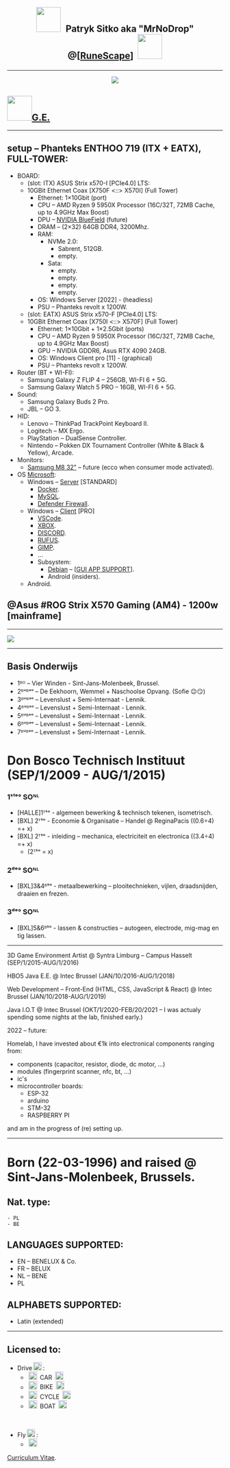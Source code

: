 ## <p align="center"><img src="res\image\helmet.png" style="width:6vmin; margin-right:0.7vmin;margin-bottom:-2.8vmin;"/> Patryk Sitko aka "MrNoDrop" @[[RuneScape](https://oldschool.runescape.com)] <img src="res\image\logo.png" style="width:6vmin; margin-left:.5vmin;margin-bottom:-1.8vmin;"/></p>

---

<p align="center">
  <img src="res\image\RuneScape\MrNoDrop.png" />
</p>

## <span>[<img src="res\image\RuneScape\coin-pouch.png" style="width:6vmin;"/>](https://secure.runescape.com/m=itemdb_oldschool/)[G.E.](https://secure.runescape.com/m=itemdb_oldschool/)</span>

---

## setup – Phanteks ENTHOO 719 (ITX + EATX), FULL-TOWER:

- BOARD:
  - (slot: ITX) ASUS Strix x570-I [PCIe4.0] LTS:
  - 10GBit Ethernet Coax [X750F <::> X570I] (Full Tower)
    - Ethernet: 1×10Gbit (port)
    - CPU – AMD Ryzen 9 5950X Processor (16C/32T, 72MB Cache, up to 4.9GHz Max Boost)
    - DPU – [NVIDIA BlueField](https://www.youtube.com/watch?v=Pb_a6oG_fqA) (future)
    - DRAM – (2×32) 64GB DDR4, 3200Mhz.
    - RAM:
      - NVMe 2.0:
        - Sabrent, 512GB.
        - empty.
      - Sata:
        - empty.
        - empty.
        - empty.
        - empty.
    - OS: Windows Server [2022] - (headless)
    - PSU – Phanteks revolt x 1200W.
  - (slot: EATX) ASUS Strix x570-F [PCIe4.0] LTS:
  - 10GBit Ethernet Coax [X750I <::> X570F] (Full Tower)
    - Ethernet: 1×10Gbit + 1×2.5Gbit (ports)
    - CPU – AMD Ryzen 9 5950X Processor (16C/32T, 72MB Cache, up to 4.9GHz Max Boost)
    - GPU – NVIDIA GDDR6, Asus RTX 4090 24GB.
    - OS: Windows Client pro [11] - (graphical)
    - PSU – Phanteks revolt x 1200W.
- Router (BT + WI-FI):
  - Samsung Galaxy Z FLIP 4 – 256GB, WI-FI 6 + 5G.
  - Samsung Galaxy Watch 5 PRO – 16GB, WI-FI 6 + 5G.
- Sound:
  - Samsung Galaxy Buds 2 Pro.
  - JBL – GO 3.
- HID:
  - Lenovo – ThinkPad TrackPoint Keyboard II.
  - Logitech – MX Ergo.
  - PlayStation – DualSense Controller.
  - Nintendo – Pokken DX Tournament Controller (White & Black & Yellow), Arcade.
- Monitors:
  - [Samsung M8 32"](https://www.samsung.com/us/computing/monitors/smart-monitors/32-m8-4k-smart-monitor-and-streaming-tv-white-ls32bm801unxgo/) – future (ecco when consumer mode activated).
- OS [Microsoft](https://github.com/microsoft):
  - Windows – [Server](https://www.microsoft.com/en-us/evalcenter) [STANDARD]
    - [Docker](https://www.docker.com/products/docker-desktop).
    - [MySQL](https://dev.mysql.com/downloads/windows/installer).
    - [Defender Firewall](file:///C:/Windows/System32/Firewall.cpl).
  - Windows – [Client](https://www.microsoft.com/en-us/software-download) [PRO]
    - [VSCode](https://apps.microsoft.com/store/detail/XP9KHM4BK9FZ7Q).
    - [XBOX](https://www.microsoft.com/store/productId/9MV0B5HZVK9Z).
    - [DISCORD](https://apps.microsoft.com/store/detail/discord/XPDC2RH70K22MN).
    - [RUFUS](https://www.microsoft.com/store/productId/9PC3H3V7Q9CH).
    - [GIMP](https://apps.microsoft.com/store/detail/XPDM27W10192Q0).
    - ...
    - Subsystem:
      - [Debian](https://www.microsoft.com/store/productId/9MSVKQC78PK6) – [[<u>GUI APP SUPPORT</u>](https://learn.microsoft.com/en-us/windows/wsl/tutorials/gui-apps#install-support-for-linux-gui-apps)].
      - Android (insiders).
  - Android.

## @Asus #ROG Strix X570 Gaming (AM4) - 1200w [mainframe]

---

  <img src="res\image\setup.jpg">
</p>

---

## Basis Onderwijs

- 1ᴮᴼ – Vier Winden - Sint-Jans-Molenbeek, Brussel.
- 2ᴮᵘᴮᵃᵒ – De Eekhoorn, Wemmel + Naschoolse Opvang. (Sofie 😉😏)
- 3ᴮᵘᴮᵃᵒ – Levenslust + Semi-Internaat - Lennik.
- 4ᴮᵘᴮᵃᵒ – Levenslust + Semi-Internaat - Lennik.
- 5ᴮᵘᴮᵃᵒ – Levenslust + Semi-Internaat - Lennik.
- 6ᴮᵘᴮᵃᵒ – Levenslust + Semi-Internaat - Lennik.
- 7ᴮᵘᴮᵃᵒ – Levenslust + Semi-Internaat - Lennik.

# Don Bosco Technisch Instituut (SEP/1/2009 - AUG/1/2015)

### 1ˢᵗᵉ° SOᴺᴸ

- [HALLE]1ᵀˢᵒ - algemeen bewerking & technisch tekenen, isometrisch.
- [BXL] 2ᵀˢᵒ - Economie & Organisatie – Handel @ ReginaPacis ((0.6÷4) =+ x)
- [BXL] 2ᵀˢᵒ - inleiding – mechanica, electriciteit en electronica ((3.4÷4) =+ x)
  - (2ᵀˢᵒ = x)

### 2ᵈᵉ° SOᴺᴸ

- [BXL]3&4ᴮˢᵒ - metaalbewerking – plooitechnieken, vijlen, draadsnijden, draaien en frezen.

### 3ᵈᵉ° SOᴺᴸ

- [BXL]5&6ᴮˢᵒ - lassen & constructies – autogeen, electrode, mig-mag en tig lassen.

---

3D Game Environment Artist @ Syntra Limburg – Campus Hasselt (SEP/1/2015-AUG/1/2016)

HBO5 Java E.E. @ Intec Brussel (JAN/10/2016-AUG/1/2018)

Web Development – Front-End (HTML, CSS, JavaScript & React) @ Intec Brussel (JAN/10/2018-AUG/1/2019)

Java I.O.T @ Intec Brussel (OKT/1/2020-FEB/20/2021 – I was actualy spending some nights at the lab, finished early.)

2022 – future:

Homelab, I have invested about €1k into electronical components ranging from:

- components (capacitor, resistor, diode, dc motor, ...)
- modules (fingerprint scanner, nfc, bt, ...)
- ic's
- microcontroller boards:
  - ESP-32
  - arduino
  - STM-32
  - RASPBERRY PI

and am in the progress of (re) setting up.

---

# Born (22-03-1996) and raised @ Sint-Jans-Molenbeek, Brussels.

## Nat. type:

    - PL
    - BE

## LANGUAGES SUPPORTED:

- EN – BENELUX & Co.
- FR – BELUX
- NL – BENE
- PL

## ALPHABETS SUPPORTED:

- Latin (extended)

---

## Licensed to:

- Drive<img src="res\image\test-drive.png" style="width:2vmin; margin: 0 0.3vmin 0 0.3vmin; margin-bottom:-0.5vmin;"/>:
  - <img src="res\image\fender-bender.png" style="width:2vmin; margin: 0 0.3vmin 0 0.3vmin; margin-bottom:-0.3vmin;"/> CAR <img src="res\image\say-no.png" style="width:2vmin; margin: 0 0.3vmin 0 0.3vmin; margin-bottom:-0.3vmin;"/>
  - <img src="res\image\motorbike.png" style="width:2vmin; margin: 0 0.3vmin 0 0.3vmin; margin-bottom:-0.3vmin;"/> BIKE <img src="res\image\say-no.png" style="width:2vmin; margin: 0 0.3vmin 0 0.3vmin; margin-bottom:-0.3vmin;"/>
  - <img src="res\image\bicykle.png" style="width:2vmin; margin: 0 0.3vmin 0 0.3vmin; margin-bottom:-0.5vmin;"/> CYCLE <img src="res\image\checked.png" style="width:2vmin; margin: 0 0.3vmin 0 0.3vmin; margin-bottom:-0.3vmin;"/>
  - <img src="res\image\boat.png" style="width:2vmin; margin: 0 0.3vmin 0 0.3vmin; margin-bottom:-0.5vmin;"/> BOAT <img src="res\image\say-no.png" style="width:2vmin; margin: 0 0.3vmin 0 0.3vmin; margin-bottom:-0.3vmin;"/>

<br/>

- Fly<img src="res\image\steering.png" style="width:2vmin; margin: 0 0.3vmin 0 0.3vmin; margin-bottom:-0.5vmin;"/>:
  - <img src="res\image\say-no.png" style="width:2vmin; margin: 0 0.3vmin 0 0.3vmin; margin-bottom:-0.3vmin;"/>

[Curriculum Vitae](res/pdf/PatrykSitko.resume.pdf).
